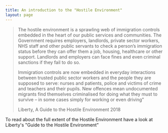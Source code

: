 ```yaml
---
title: An introduction to the "Hostile Environment"
layout: page
---
```


<blockquote class="blockquote">
  <p>
  The hostile environment is a sprawling web of immigration controls embedded in the heart of our public services and communities. The Government requires employers, landlords, private sector workers, NHS staff and other public servants to check a person’s immigration status before they can offer them a job, housing, healthcare or other support. Landlords and employers can face fines and even criminal sanctions if they fail to do so.
  </p>
  <p>
  Immigration controls are now embedded in everyday interactions between trusted public sector workers and the people they are supposed to serve: nurses and patients, police and victims of crime and teachers and their pupils. New offences mean undocumented migrants find themselves criminalised for doing what they must to survive – in some cases simply for working or even driving"
  </p>
  <footer class="blockquote-footer">Liberty, A Guide to the Hostile Environment 2018</footer>
</blockquote>
 

 

To read about the full extent of the Hostile Environment have a look at Liberty's "Guide to the Hostile Environment"
